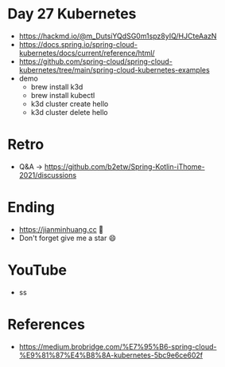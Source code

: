 # Day 27 Kubernetes
* https://hackmd.io/@m_DutsiYQdSG0m1spz8yIQ/HJCteAazN
* https://docs.spring.io/spring-cloud-kubernetes/docs/current/reference/html/
* https://github.com/spring-cloud/spring-cloud-kubernetes/tree/main/spring-cloud-kubernetes-examples
* demo
  * brew install k3d
  * brew install kubectl
  * k3d cluster create hello
  * k3d cluster delete hello

# Retro
* Q&A -> https://github.com/b2etw/Spring-Kotlin-iThome-2021/discussions

# Ending
* https://jianminhuang.cc 🌈
* Don't forget give me a star 😄

# YouTube
* ss

# References
* https://medium.brobridge.com/%E7%95%B6-spring-cloud-%E9%81%87%E4%B8%8A-kubernetes-5bc9e6ce602f
